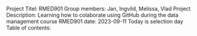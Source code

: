 Project Titel: RMED901
Group members: Jan, Ingvild, Melissa, Vlad
Project Description: Learning how to colaborate using GitHub during the data management course RMED901 
date: 2023-09-11
Today is selection day
Table of contents:
